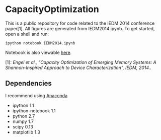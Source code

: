 # CapacityOptimization
This is a public repository for code related to the IEDM 2014 conference paper[1]. All figures are generated from IEDM2014.ipynb. To get started, open a shell and run:

	ipython notebook IEDM2014.ipynb

Notebook is also viewable [here](http://nbviewer.ipython.org/github/rctn/CapacityOptimization/blob/master/IEDM2014.ipynb).


[1]: *Engel et al., "Capacity Optimization of Emerging Memory Systems: A Shannon-Inspired Approach to Device Characterization", IEDM, 2014.*.


## Dependencies
I recommend using [Anaconda](http://continuum.io/downloads)
- ipython 1.1
- ipython-notebook 1.1
- python 2.7
- numpy 1.7
- scipy 0.13
- matplotlib 1.3
